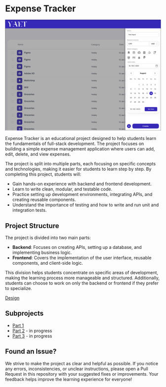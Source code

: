 # Expense Tracker

![Expense Tracker](./assets/expense_tracker.jpg)

Expense Tracker is an educational project designed to help students learn the fundamentals of full-stack development. The project focuses on building a simple expense management application where users can add, edit, delete, and view expenses.

The project is split into multiple parts, each focusing on specific concepts and technologies, making it easier for students to learn step by step. By completing this project, students will:
- Gain hands-on experience with backend and frontend development.
- Learn to write clean, modular, and testable code.
- Practice setting up development environments, integrating APIs, and creating reusable components.
- Understand the importance of testing and how to write and run unit and integration tests.

## Project Structure
The project is divided into two main parts:
- **Backend**: Focuses on creating APIs, setting up a database, and implementing business logic.
- **Frontend**: Covers the implementation of the user interface, reusable components, and client-side logic.

This division helps students concentrate on specific areas of development, making the learning process more manageable and structured. Additionally, students can choose to work on only the backend or frontend if they prefer to specialize.

[Design](https://www.figma.com/design/rLNUulPqnl0jhhnXeGDxEb/Expense-tracker?node-id=1-3605&m=dev&t=cWXPIDXrgBjd2Khh-1)

## Subprojects
- [Part 1](./part-1/README.md)
- [Part 2](./part-2/README.md) - in progress
- [Part 3](./part-3/README.md) - in progress

## Found an Issue?
We strive to make the project as clear and helpful as possible. If you notice any errors, inconsistencies, or unclear instructions, please open a Pull Request in this repository with your suggested fixes or improvements. Your feedback helps improve the learning experience for everyone!
